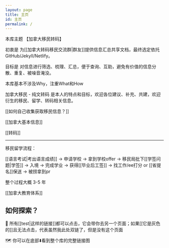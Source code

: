 ```yaml
---
layout: page
title: 主页
id: 主页
permalink: /
---
```


本库主题 【加拿大移民转码】 

初衷是 为[[加拿大转码移民交流群|群友]]提供信息汇总共享文档，最终选定依托GitHub/Jekyll/Netlify。

目标是 对信息进行筛选、梳理、汇总，便于查询、互助，避免有价值的信息分散、重复、被噪音淹没。

本库基本不涉及Why，注重What和How

加拿大移民 - 纯文转码 是本人的特点和目标，欢迎各位建议、补充、共建，欢迎衍生的移民、留学、转码相关信息。

[[如何自己收集获取移民信息？]]

[[加拿大基本信息]]

[[转码]]

---

移民留学流程：

[[语言考试|考出语言成绩]] → 申请学校 → 拿到学校offer → 移民局批下[[学签问题|学签]] → 入境 → 完成学业 → 获得[[毕业后工签]] → 找工作/ee打分 or [[省提名]]保送 → 被捞拿到pr

整个过程大概 3-5 年

[[加拿大教育体系]]


## 如何探索？

🔗 所有[[test|这样的链接]]都可以点击，它会带你去另一个页面；如果[[它是灰色的]]且无法点击，代表虽然我此处双链了，但是没有这个页面

🗺️ 你可以在底部⬇️看到整个库的完整链接图
